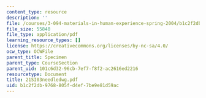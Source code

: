```yaml
---
content_type: resource
description: ''
file: /courses/3-094-materials-in-human-experience-spring-2004/b1c2f2db9768805fd4ef7be9e81d59ac_21SI03needledwg.pdf
file_size: 55840
file_type: application/pdf
learning_resource_types: []
license: https://creativecommons.org/licenses/by-nc-sa/4.0/
ocw_type: OCWFile
parent_title: Specimen
parent_type: CourseSection
parent_uid: 101c6d32-96cb-7ef7-f8f2-ac2616ed2216
resourcetype: Document
title: 21SI03needledwg.pdf
uid: b1c2f2db-9768-805f-d4ef-7be9e81d59ac
---
```

